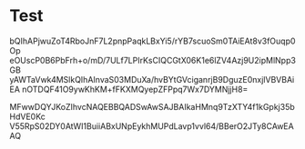 # Test

bQIhAPjwuZoT4RboJnF7L2pnpPaqkLBxYi5/rYB7scuoSm0TAiEAt8v3fOuqp0Op
eOUscP0B6PbFrh+o/mD/7ULf7LPIrKsCIQCGtX06K1e6lZV4Azj9U2ipMlNpp3GB
yAWTaVwk4MSlkQIhAInvaS03MDuXa/hvBYtGVciganrjB9DguzE0nxjlVBVBAiEA
nOTDQF41O9ywKhKM+fFKXMQyepZFPpq7Wx7DYMNjjH8=


MFwwDQYJKoZIhvcNAQEBBQADSwAwSAJBAIkaHMnq9TzXTY4f1kGpkj35bHdVE0Kc
V55RpS02DY0AtWI1BuiiABxUNpEykhMUPdLavp1vvl64/BBerO2JTy8CAwEAAQ
